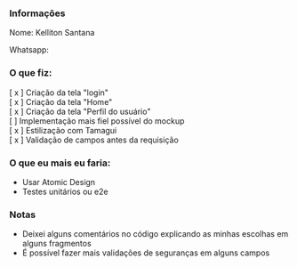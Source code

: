 ### Informações

Nome: Kelliton Santana

Whatsapp:

### O que fiz:

[ x ] Criação da tela "login"<br/>
[ x ] Criação da tela "Home"<br/>
[ x ] Criação da tela "Perfil do usuário"<br/>
[ ] Implementação mais fiel possível do mockup<br/>
[ x ] Estilização com Tamagui<br/>
[ x ] Validação de campos antes da requisição

### O que eu mais eu faria:

- Usar Atomic Design
- Testes unitários ou e2e

### Notas

- Deixei alguns comentários no código explicando as minhas escolhas em alguns fragmentos
- É possível fazer mais validações de seguranças em alguns campos
